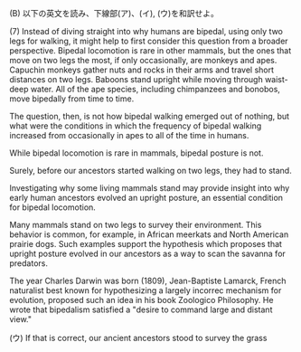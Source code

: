 

(B) 以下の英文を読み、下線部(ア)、(イ), (ウ)を和訳せよ。

(7) Instead of diving straight into why humans are bipedal, using only two legs for walking, it might help to first consider this question from a broader perspective. Bipedal locomotion is rare in other mammals, but the ones that move on two legs the most, if only occasionally, are monkeys and apes. Capuchin monkeys gather nuts and rocks in their arms and travel short distances on two legs. Baboons stand upright while moving through waist-deep water. All of the ape species, including chimpanzees and bonobos, move bipedally from time to time.

The question, then, is not how bipedal walking emerged out of nothing, but what were the conditions in which the frequency of bipedal walking increased from occasionally in apes to all of the time in humans.

While bipedal locomotion is rare in mammals, bipedal posture is not.

Surely, before our ancestors started walking on two legs, they had to stand.

Investigating why some living mammals stand may provide insight into why early human ancestors evolved an upright posture, an essential condition for bipedal locomotion.

Many mammals stand on two legs to survey their environment. This behavior is common, for example, in African meerkats and North American prairie dogs. Such examples support the hypothesis which proposes that upright posture evolved in our ancestors as a way to scan the savanna for predators.

The year Charles Darwin was born (1809), Jean-Baptiste Lamarck, French naturalist best known for hypothesizing a largely incorrec mechanism for evolution, proposed such an idea in his book Zoologico Philosophy. He wrote that bipedalism satisfied a "desire to command large and distant view."

(ウ) If that is correct, our ancient ancestors stood to survey the grass

